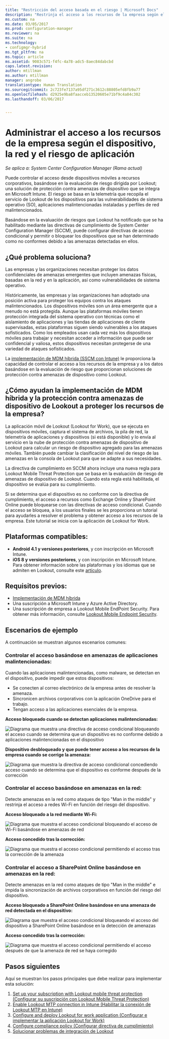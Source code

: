 ```yaml
---
title: "Restricción del acceso basada en el riesgo | Microsoft Docs"
description: "Restrinja el acceso a los recursos de la empresa según el dispositivo, la red y el riesgo de aplicación."
ms.custom: na
ms.date: 03/05/2017
ms.prod: configuration-manager
ms.reviewer: na
ms.suite: na
ms.technology:
- configmgr-hybrid
ms.tgt_pltfrm: na
ms.topic: article
ms.assetid: 9083c571-f4fc-4a78-adc5-8aec84dabcbd
caps.latest.revision: 
author: mtillman
ms.author: mtillman
manager: angrobe
translationtype: Human Translation
ms.sourcegitcommit: 2c723fe7137a95df271c3612c88805efd8fb9a77
ms.openlocfilehash: d2925e9ba8faacceb13520605e71bf9c4a84c302
ms.lasthandoff: 03/06/2017


---
```

# <a name="manage-access-to-company-resource-based-on-device-network-and-application-risk"></a>Administrar el acceso a los recursos de la empresa según el dispositivo, la red y el riesgo de aplicación

*Se aplica a: System Center Configuration Manager (Rama actual)*

Puede controlar el acceso desde dispositivos móviles a recursos corporativos, basándose en la evaluación de riesgo dirigida por Lookout; una solución de protección contra amenazas de dispositivo que se integra en Microsoft Intune. El riesgo se basa en la telemetría que recopila el servicio de Lookout de los dispositivos para las vulnerabilidades de sistema operativo (SO), aplicaciones malintencionadas instaladas y perfiles de red malintencionados. 

Basándose en la evaluación de riesgos que Lookout ha notificado que se ha habilitado mediante las directivas de cumplimiento de System Center Configuration Manager (SCCM), puede configurar directivas de acceso condicional y permitir o bloquear los dispositivos que se han determinado como no conformes debido a las amenazas detectadas en ellos.  

## <a name="what-problem-does-this-solve"></a>¿Qué problema soluciona?
Las empresas y las organizaciones necesitan proteger los datos confidenciales de amenazas emergentes que incluyen amenazas físicas, basadas en la red y en la aplicación, así como vulnerabilidades de sistema operativo.

Históricamente, las empresas y las organizaciones han adoptado una posición activa para proteger los equipos contra los ataques malintencionados. Los dispositivos móviles son un área emergente que a menudo no está protegida. Aunque las plataformas móviles tienen protección integrada del sistema operativo con técnicas como el aislamiento de aplicaciones y las tiendas de aplicaciones de cliente supervisadas, estas plataformas siguen siendo vulnerables a los ataques sofisticados. Como los empleados usan cada vez más los dispositivos móviles para trabajar y necesitan acceder a información que puede ser confidencial y valiosa, estos dispositivos necesitan protegerse de una variedad de ataques sofisticados.

La [implementación de MDM híbrida (SSCM con Intune)](https://docs.microsoft.com/en-us/sccm/mdm/understand/choose-between-standalone-intune-and-hybrid-mobile-device-management) le proporciona la capacidad de controlar el acceso a los recursos de la empresa y a los datos basándose en la evaluación de riesgo que proporcionan soluciones de protección contra amenazas de dispositivo como Lookout.

## <a name="how-do-the-hybrid-mdm-deployment-and-lookout-device-threat-protection-help-protect-company-resources"></a>¿Cómo ayudan la implementación de MDM híbrida y la protección contra amenazas de dispositivo de Lookout a proteger los recursos de la empresa?
La aplicación móvil de Lookout (Lookout for Work), que se ejecuta en dispositivos móviles, captura el sistema de archivos, la pila de red, la telemetría de aplicaciones y dispositivos (si está disponible) y lo envía al servicio en la nube de protección contra amenazas de dispositivo de Lookout para calcular un riesgo de dispositivo agregado para las amenazas móviles. También puede cambiar la clasificación del nivel de riesgo de las amenazas en la consola de Lookout para que se adapte a sus necesidades.  

La directiva de cumplimiento en SCCM ahora incluye una nueva regla para Lookout Mobile Threat Protection que se basa en la evaluación de riesgo de amenazas de dispositivo de Lookout. Cuando esta regla está habilitada, el dispositivo se evalúa para su cumplimiento.

Si se determina que el dispositivo es no conforme con la directiva de cumplimiento, el acceso a recursos como Exchange Online y SharePoint Online puede bloquearse con las directivas de acceso condicional. Cuando el acceso se bloquea, a los usuarios finales se les proporciona un tutorial para ayudarles a resolver el problema y obtener acceso a los recursos de la empresa. Este tutorial se inicia con la aplicación de Lookout for Work.

## <a name="supported-platforms"></a>Plataformas compatibles:
* **Android 4.1 y versiones posteriores**, y con inscripción en Microsoft Intune.
* **iOS 8 y versiones posteriores**, y con inscripción en Microsoft Intune.
Para obtener información sobre las plataformas y los idiomas que se admiten en Lookout, consulte este [artículo](https://personal.support.lookout.com/hc/en-us/articles/114094140253).

## <a name="prerequisites"></a>Requisitos previos:
* [Implementación de MDM híbrida](https://docs.microsoft.com/en-us/sccm/mdm/understand/choose-between-standalone-intune-and-hybrid-mobile-device-management)
* Una suscripción a Microsoft Intune y Azure Active Directory.
* Una suscripción de empresa a Lookout Mobile EndPoint Security.  Para obtener más información, consulte [Lookout Mobile Endpoint Security](https://www.lookout.com/products/mobile-endpoint-security).

## <a name="example-scenarios"></a>Escenarios de ejemplo
A continuación se muestran algunos escenarios comunes:
### <a name="control-access-based-on-threat-from-malicious-apps"></a>Controlar el acceso basándose en amenazas de aplicaciones malintencionadas:
Cuando las aplicaciones malintencionadas, como malware, se detectan en el dispositivo, puede impedir que estos dispositivos:
* Se conecten al correo electrónico de la empresa antes de resolver la amenaza.
* Sincronicen archivos corporativos con la aplicación OneDrive para el trabajo.
* Tengan acceso a las aplicaciones esenciales de la empresa.

**Acceso bloqueado cuando se detectan aplicaciones malintencionadas:**

![Diagrama que muestra una directiva de acceso condicional bloqueando el acceso cuando se determina que un dispositivo es no conforme debido a aplicaciones malintencionadas en el dispositivo](media/config-mgr-maliciousapps_blocked.png)

**Dispositivo desbloqueado y que puede tener acceso a los recursos de la empresa cuando se corrige la amenaza:**

![Diagrama que muestra la directiva de acceso condicional concediendo acceso cuando se determina que el dispositivo es conforme después de la corrección](media/config-mgr-maliciousapps-unblocked.png)
### <a name="control-access-based-on-threat-to-network"></a>Controlar el acceso basándose en amenazas en la red:
Detecte amenazas en la red como ataques de tipo "Man in the middle" y restrinja el acceso a redes Wi-Fi en función del riesgo del dispositivo.

**Acceso bloqueado a la red mediante Wi-Fi:**

![Diagrama que muestra el acceso condicional bloqueando el acceso de Wi-Fi basándose en amenazas de red](media/config-mgr-network-wifi-blocked.png)

**Acceso concedido tras la corrección:**

![Diagrama que muestra el acceso condicional permitiendo el acceso tras la corrección de la amenaza](media/config-mgr-network-wifi-unblocked.png)
### <a name="control-access-to-sharepoint-online-based-on-threat-to-network"></a>Controlar el acceso a SharePoint Online basándose en amenazas en la red:

Detecte amenazas en la red como ataques de tipo "Man in the middle" e impida la sincronización de archivos corporativos en función del riesgo del dispositivo.

**Acceso bloqueado a SharePoint Online basándose en una amenaza de red detectada en el dispositivo:**

![Diagrama que muestra el acceso condicional bloqueando el acceso del dispositivo a SharePoint Online basándose en la detección de amenazas](media/config-mgr-network-spo-blocked.png)


**Acceso concedido tras la corrección:**

![Diagrama que muestra el acceso condicional permitiendo el acceso después de que la amenaza de red se haya corregido](media/config-mgr-network-spo-unblocked.png)

## <a name="next-steps"></a>Pasos siguientes
Aquí se muestran los pasos principales que debe realizar para implementar esta solución:
1.    [Set up your subscription with Lookout mobile threat protection (Configurar su suscripción con Lookout Mobile Threat Protection)](set-up-your-subscription-with-lookout.md)
2.    [Enable Lookout MTP connection in Intune (Habilitar la conexión de Lookout MTP en Intune)](enable-lookout-connection-in-intune.md)
3.  [Configure and deploy Lookout for work application (Configurar e implementar la aplicación Lookout for Work)](configure-and-deploy-lookout-for-work-apps.md)
4.    [Configure compliance policy (Configurar directiva de cumplimiento)](enable-device-threat-protection-rule-compliance-policy.md)
5.    [Solucionar problemas de integración de Lookout](troubleshoot-lookout-integration.md)

